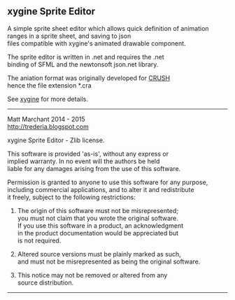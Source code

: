 xygine Sprite Editor
--------------------

A simple sprite sheet editor which allows quick definition
of animation ranges in a sprite sheet, and saving to json  
files compatible with xygine's animated drawable component.

The sprite editor is written in .net and requires the .net  
binding of SFML and the newtonsoft json.net library.

The aniation format was originally developed for [CRUSH](https://github.com/fallahn/crush)  
hence the file extension *.cra

See [xygine](https://github.com/fallahn/xygine/wiki) for more details.

-----------------------------------------------------------------------

Matt Marchant 2014 - 2015  
http://trederia.blogspot.com  

xygine Sprite Editor - Zlib license.  

This software is provided 'as-is', without any express or  
implied warranty. In no event will the authors be held  
liable for any damages arising from the use of this software.  

Permission is granted to anyone to use this software for any purpose,  
including commercial applications, and to alter it and redistribute  
it freely, subject to the following restrictions:  

1. The origin of this software must not be misrepresented;  
you must not claim that you wrote the original software.  
If you use this software in a product, an acknowledgment  
in the product documentation would be appreciated but  
is not required.  

2. Altered source versions must be plainly marked as such,  
and must not be misrepresented as being the original software.  

3. This notice may not be removed or altered from any  
source distribution.  

-----------------------------------------------------------------------